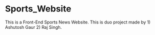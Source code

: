 # Sports_Website
This is a Front-End Sports News Website. This is duo project made by 1) Ashutosh Gaur  2) Raj Singh. 
